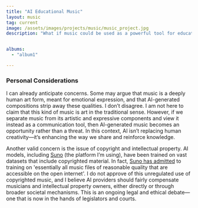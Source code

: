 ```yaml
---
title: "AI Educational Music"
layout: music
tag: current
image: /assets/images/projects/music/music_project.jpg
description: "What if music could be used as a powerful tool for education?<br>In many ways, this is already happening (think of the ABC song), which has helped generations of children learn the alphabet. However, creating music takes time, effort, and skill, which makes it difficult to apply this approach to a wide range of concepts.<br><br>With the advent of AI-generated music, though, things are changing. <strong>This project explores the use of AI-driven songs as an educational tool</strong>, leveraging technology to make learning more engaging and accessible. It combines my passion for music (mostly as a listener, though I play some drums), my interest in AI, and my dedication to education in an attempt to create something that benefits people.<br>My goal is to make the most of these technologies for beneficial and educational purposes. AI-generated music may not replace human artistry, but it has the potential to transform the way we teach and learn."


albums:
  - "album1"

---
```



### Personal Considerations
I can already anticipate concerns. Some may argue that music is a deeply human art form, meant for emotional expression, and that AI-generated compositions strip away these qualities. I don’t disagree. I am not here to claim that this kind of music is art in the traditional sense. However, if we separate music from its artistic and expressive components and view it instead as a communication tool, then AI-generated music becomes an opportunity rather than a threat. In this context, AI isn’t replacing human creativity—it’s enhancing the way we share and reinforce knowledge.

Another valid concern is the issue of copyright and intellectual property. AI models, including [Suno](https://suno.com/) (the platform I’m using), have been trained on vast datasets that include copyrighted material. In fact, [Suno has admitted](https://www.404media.co/ai-music-generator-suno-admits-it-was-trained-on-essentially-all-music-files-on-the-internet/#:~:text=The%20AI%20music%20generator%20company,tens%20of%20millions%20of%20recordings.%E2%80%9D) to training on 'essentially all music files of reasonable quality that are accessible on the open internet'. I do not approve of this unregulated use of copyrighted music, and I believe AI providers should fairly compensate musicians and intellectual property owners, either directly or through broader societal mechanisms. This is an ongoing legal and ethical debate—one that is now in the hands of legislators and courts.

